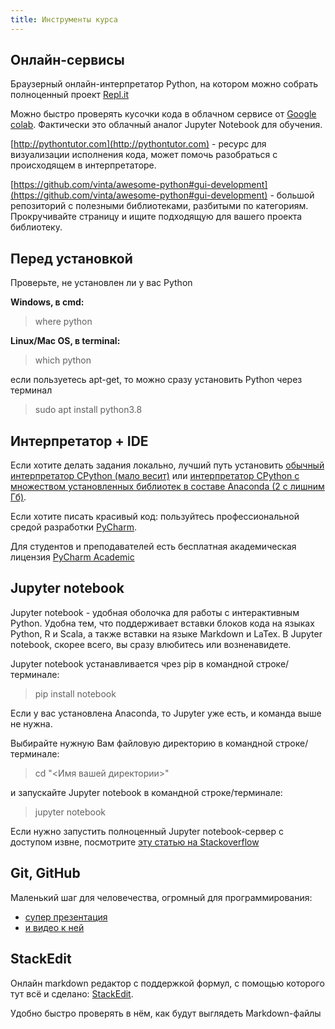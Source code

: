 ```yaml
---
title: Инструменты курса
---
```


## Онлайн-сервисы

Браузерный онлайн-интерпретатор Python, на котором можно собрать полноценный проект [Repl.it](https://repl.it/languages/python3)

Можно быстро проверять кусочки кода в облачном сервисе от [Google colab](https://colab.research.google.com/notebooks/intro.ipynb#recent=true). Фактически это облачный аналог Jupyter Notebook для обучения.

[http://pythontutor.com](http://pythontutor.com) - ресурс для визуализации исполнения кода, может помочь разобраться с происходящем в интерпретаторе.

[https://github.com/vinta/awesome-python#gui-development](https://github.com/vinta/awesome-python#gui-development) - большой репозиторий с полезными библиотеками, разбитыми по категориям. Прокручивайте страницу и ищите подходящую для вашего проекта библиотеку.

## Перед установкой
Проверьте, не установлен ли у вас Python

**Windows, в cmd:**
> where python

**Linux/Mac OS, в terminal:**
> which python

если пользуетесь apt-get, то можно сразу установить Python через терминал

> sudo apt install python3.8

## Интерпретатор + IDE

Если хотите делать задания локально, лучший путь установить [обычный интерпретатор CPython (мало весит)](https://www.python.org/downloads/) или [интерпретатор CPython с множеством установленных библиотек в составе Anaconda (2 с лишним Гб)](https://anaconda.org/).

Если хотите писать красивый код: пользуйтесь профессиональной средой разработки [PyCharm](https://www.jetbrains.com/pycharm/).

Для студентов и преподавателей есть бесплатная академическая лицензия [PyCharm Academic](https://www.jetbrains.com/community/education/#students) 

## Jupyter notebook

Jupyter notebook - удобная оболочка для работы с интерактивным Python. Удобна тем, что поддерживает вставки блоков кода на языках Python, R и Scala, а также вставки на языке Markdown и LaTex.
В Jupyter notebook, скорее всего, вы сразу влюбитесь или возненавидете.

Jupyter notebook устанавливается чрез pip в командной строке/терминале:
> pip install notebook

Если у вас установлена Anaconda, то Jupyter уже есть, и команда выше не нужна.

Выбирайте нужную Вам файловую директорию в командной строке/терминале:
>cd "<Имя вашей директории>"

и запускайте Jupyter notebook в командной строке/терминале:
>jupyter notebook

Если нужно запустить полноценный Jupyter notebook-сервер с доступом извне, посмотрите [эту статью на Stackoverflow](https://stackoverflow.com/questions/42848130/why-i-cant-access-remote-jupyter-notebook-server)

## Git, GitHub
Маленький шаг для человечества, огромный для программирования:
* [cупер презентация](https://amueller.github.io/COMS4995-s19/slides/aml-02-python-git-testing/)
* [и видео к ней](https://youtu.be/EPVwnG-n4B0)

## StackEdit
Онлайн markdown редактор с поддержкой формул, с помощью которого тут всё и сделано: [StackEdit](https://stackedit.io/).

Удобно быстро проверять в нём, как будут выглядеть Markdown-файлы
